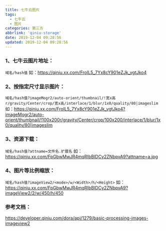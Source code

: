 ```yaml
---
title: 七牛云图片
tags:
  - 七牛云
  - 图片
categories: 第三方
abbrlink: 'qiniu-storage'
date: 2019-12-04 09:28:56
updated: 2019-12-04 09:28:56
---
```


### 1、七牛云图片地址：  
`域名/hash值`
如：https://qiniu.xx.com/FroIL5_7Yx8cY901eZJk_vgtJko4

### 2、按指定尺寸显示图片：
`域名/hash值?imageMogr2/auto-orient/thumbnail/!宽x高r/gravity/Center/crop/宽x高/interlace/1/blur/1x0/quality/80|imageslim`
如：https://qiniu.xx.com/FroIL5_7Yx8cY901eZJk_vgtJko4?imageMogr2/auto-orient/thumbnail/!100x200r/gravity/Center/crop/100x200/interlace/1/blur/1x0/quality/80|imageslim

### 3、资源下载：
`域名/hash值?attname=文件名.扩展名`
如：https://qiniu.xx.com/FpGbwMwJR4mqRIbBIDCy2ZNbpvA9?attname=a.jpg

### 4、图片等比例缩放：
`域名/hash值?imageView2/<mode>/w/<Width>/h/<Height>`
如：https://qiniu.xx.com/FpGbwMwJR4mqRIbBIDCy2ZNbpvA9?imageView2/2/w/450/h/450

### 参考文档：
https://developer.qiniu.com/dora/api/1279/basic-processing-images-imageview2